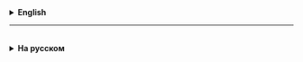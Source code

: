<details>
  <summary style="cursor: pointer;"><b>English</b></summary>

# String, immutable

1. In Java, the String class is immutable, which means that once a String object is created, its state (i.e., value) cannot be changed. Any operations that seem to change the string actually create a new string without changing the original.

In Java, strings are stored in a String pool, which allows you to save memory by reusing already created strings. It is the immutability of strings that makes this approach possible.

2. The immutability of String class objects can affect the performance of our application if it requires a large number of changes to a string variable.
   For such cases, Java has a StringBuilder class. Objects of this class have the same
   functionality as String class objects, but only StringBuilder objects are mutable.

# Regular Expression

The regular expression language belongs to the category of domain-specific languages.
Such languages ​​are designed to solve problems from a specific subject area.
The regular expression language is designed to process text data.

Regular expressions are supported by most programming languages, including Java.
For more information about the regular expression language in Java, see the presentation and the Java Tutorials.

<a href="https://docs.oracle.com/javase/tutorial/essential/regex/index.html" target="_blank">Java Tutorials. Regular Expressions</a>

## Used for the following Java classes:
- String
- Pattern
- Matcher

## Used for:
- search
- validation (checking)
- extraction
- modification

## Syntax:

* . - (Dot) Any single character
* [ ] - Set of individual characters [abc] or range [a-c]
* [^] - Negation of set or range [^abc] or [^a-c]
* \\d - any decimal digit [0-9]
* \\D - any symbol except digit [^0-9]
* \\s - any whitespace symbol
* \\S - any non-whitespace symbol
* \\w - any alphanumeric symbol [a-zA-Z0-9_]
* \\W - any non-alphanumeric symbol [^a-zA-Z0-9_]

How many times the last specified character can be repeated
*     + - one or more
*     * - 0 or more
*     ? - 0 or 1
*     {m} - exactly m times
*     {n,m} - no less than n but no more than m
*     {n,} - no less than n

Additional symbols
*     | - X|Y either X or Y
*     () -grouping matching subsequences are
*     remembered and numbered from left to right
*     beginning from 1. Example, “(KU)\1” matches KUKU
*     ^ - beginning of text
*     $ - end of text

## RegEx and class String
* .matches (regex) - returns true if a string matches a given regex
* .split(regex) - returns array of tokens separated by delimiters matching regex
* .replaceAll(regex, substring) replace all the string’s parts matching regex with the given substring
* .replaceFirst(regex, substring) replace first encountered the string’s part matching regex with the given substring

</details>

<hr>

<details style="padding-top: 18px">
  <summary style="cursor: pointer;"><b>На русском</b></summary>

# String, immutable

1. В Java класс String является неизменяемым (immutable), что означает, что после создания объекта типа String его состояние (то есть значение) не может быть изменено. Любые операции, которые кажутся изменяющими строку, на самом деле создают новую строку, не изменяя оригинальную.

   В Java строки хранятся в пуле строк (String pool), что позволяет экономить память, повторно используя уже созданные строки. Именно неизменяемость строк (immutable) делает возможным такой подход.

2. Неизменяемость объектов класса String, может повлиять на производительность нашей
   аппликации, если в ней требуется произвести большое количество изменений строковой переменной.
   Для таких случаев в Java создан класс StringBuilder. Объекты этого класса обладают такой же
   функциональность, как и у объектов класса String, но только объекты класса StrinBuilder
   являются изменяемыми (mutable).

# Regular Expression

Язык регулярных выражений относится к категории предметно-ориентированных языков.
Такие языки предназначены для решения задач из какой-то определенной предметной области.
Язык регулярных выражений предназначен для обработки текстовых данных.

Регулярные выражения поддерживаются большинством языков программирования, в том числе и Java.
Подробно о языке регулярных выражений в Java, смотрите в презентации и в Java Tutorials.

<a href="https://docs.oracle.com/javase/tutorial/essential/regex/index.html" target="_blank">Java Tutorials. Regular Expressions</a>

## Применяется для следующих классов Java:
- String
- Pattern
- Matcher

## Используется для:
- поиска
- валидации(проверки)
- извлечения
- модификации

## Синтаксис:
* . - (Dot) Any single character
* [ ] - Set of individual characters [abc] or range [a-c]
* [^] - Negation of set or range [^abc] or [^a-c]
* \\d - any decimal digit [0-9]
* \\D - any symbol except digit [^0-9]
* \\s - any whitespace symbol
* \\S - any non-whitespace symbol
* \\w - any alphanumeric symbol [a-zA-Z0-9_]
* \\W - any non-alphanumeric symbol [^a-zA-Z0-9_]

## Количество повторений
How many times the last specified character can be repeated
*     + - one or more
*     * - 0 or more
*     ? - 0 or 1
*     {m} - exactly m times
*     {n,m} - no less than n but no more than m
*     {n,} - no less than n

## Дополнительные символы
*     | - X|Y either X or Y
*     () -grouping matching subsequences are
*     remembered and numbered from left to right
*     beginning from 1. Example, “(KU)\1” matches KUKU
*     ^ - beginning of text
*     $ - end of text

## RegEx и класс String
* .matches (regex) - returns true if a string matches a given regex
* .split(regex) - returns array of tokens separated by delimiters matching regex
* .replaceAll(regex, substring) replace all the string’s parts matching regex with the given substring
* .replaceFirst(regex, substring) replace first encountered the string’s part matching regex with the given substring


</details>
